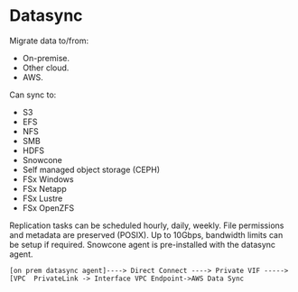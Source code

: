 # Datasync

Migrate data to/from:

- On-premise.
- Other cloud.
- AWS.

Can sync to:

- S3
- EFS
- NFS
- SMB
- HDFS
- Snowcone
- Self managed object storage (CEPH)
- FSx Windows
- FSx Netapp
- FSx Lustre
- FSx OpenZFS

Replication tasks can be scheduled hourly, daily, weekly. File permissions and metadata are preserved (POSIX). Up to 10Gbps, bandwidth limits can be setup if required. Snowcone agent is pre-installed with the datasync agent.

````
[on prem datasync agent]----> Direct Connect ----> Private VIF -----> [VPC  PrivateLink -> Interface VPC Endpoint->AWS Data Sync 
````
